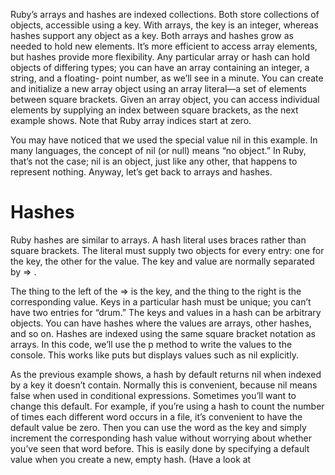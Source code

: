 Ruby’s arrays and hashes are indexed collections. Both store collections of objects, accessible
using a key. With arrays, the key is an integer, whereas hashes support any object as a key.
Both arrays and hashes grow as needed to hold new elements. It’s more efficient to access
array elements, but hashes provide more flexibility. Any particular array or hash can hold
objects of differing types; you can have an array containing an integer, a string, and a floating-
point number, as we’ll see in a minute.
You can create and initialize a new array object using an array literal—a set of elements
between square brackets. Given an array object, you can access individual elements by
supplying an index between square brackets, as the next example shows. Note that Ruby
array indices start at zero.

You may have noticed that we used the special value nil in this example. In many languages,
the concept of nil (or null) means “no object.” In Ruby, that’s not the case; nil is an object, just
like any other, that happens to represent nothing. Anyway, let’s get back to arrays and
hashes.

# Hashes
Ruby hashes are similar to arrays. A hash literal uses braces rather than square brackets.
The literal must supply two objects for every entry: one for the key, the other for the value.
The key and value are normally separated by => .

The thing to the left of the => is the key, and the thing to the right is the corresponding value.
Keys in a particular hash must be unique; you can’t have two entries for “drum.” The keys
and values in a hash can be arbitrary objects. You can have hashes where the values are
arrays, other hashes, and so on.
Hashes are indexed using the same square bracket notation as arrays. In this code, we’ll use
the p method to write the values to the console. This works like puts but displays values such
as nil explicitly.

As the previous example shows, a hash by default returns nil when indexed by a key it doesn’t
contain. Normally this is convenient, because nil means false when used in conditional
expressions. Sometimes you’ll want to change this default. For example, if you’re using a
hash to count the number of times each different word occurs in a file, it’s convenient to
have the default value be zero. Then you can use the word as the key and simply increment
the corresponding hash value without worrying about whether you’ve seen that word before.
This is easily done by specifying a default value when you create a new, empty hash. (Have
a look at